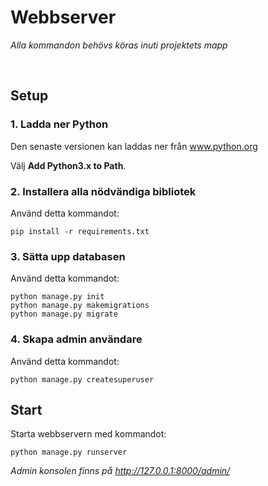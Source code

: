# Webbserver

*Alla kommandon behövs köras inuti projektets mapp*

<br/>

## Setup

### 1. Ladda ner Python

Den senaste versionen kan laddas ner från <a href="https://www.python.org/downloads/">www.python.org</a>

Välj **Add Python3.x to Path**.


### 2. Installera alla nödvändiga bibliotek

Använd detta kommandot:
```
pip install -r requirements.txt
```


### 3. Sätta upp databasen

Använd detta kommandot:
```
python manage.py init
python manage.py makemigrations
python manage.py migrate
```


### 4. Skapa admin användare

Använd detta kommandot:
```
python manage.py createsuperuser
```


## Start

Starta webbservern med kommandot:
```
python manage.py runserver
```

*Admin konsolen finns på http://127.0.0.1:8000/admin/*









